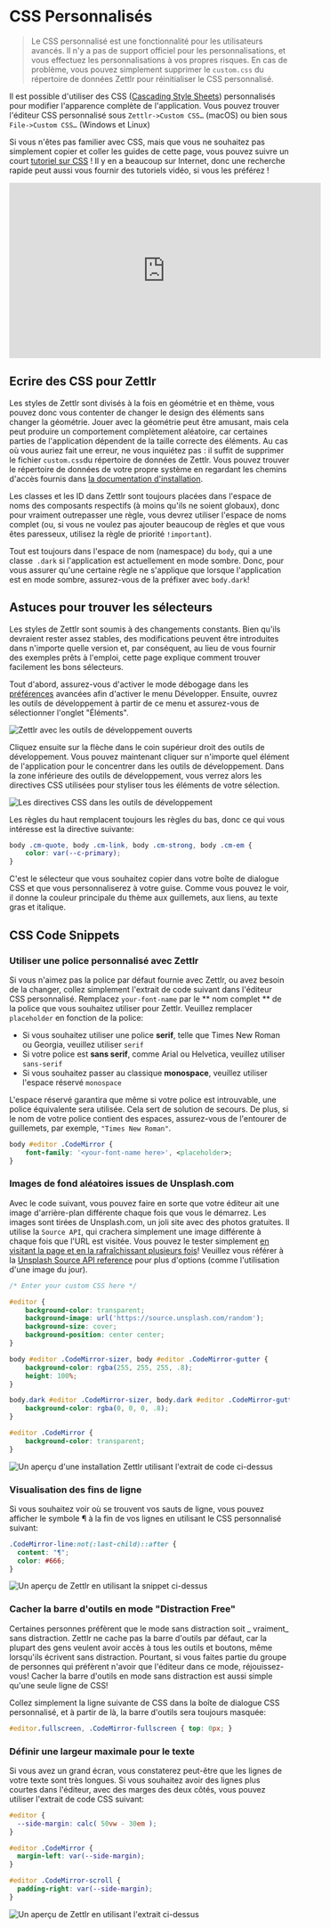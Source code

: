 # CSS Personnalisés

> Le CSS personnalisé est une fonctionnalité pour les utilisateurs avancés. Il n'y a pas de support officiel pour les personnalisations, et vous effectuez les personnalisations à vos propres risques. En cas de problème, vous pouvez simplement supprimer le `custom.css` du répertoire de données Zettlr pour réinitialiser le CSS personnalisé.

Il est possible d'utiliser des CSS ([Cascading Style Sheets](https://en.wikipedia.org/wiki/Cascading_Style_Sheets)) personnalisés pour modifier l'apparence complète de l'application. 
Vous pouvez trouver l'éditeur CSS personnalisé sous `Zettlr->Custom CSS…` (macOS) ou bien sous `File->Custom CSS…` (Windows et Linux)

Si vous n'êtes pas familier avec CSS, mais que vous ne souhaitez pas simplement copier et coller les guides de cette page, vous pouvez suivre un court [tutoriel sur CSS](https://developer.mozilla.org/en-US/docs/Learn/CSS/Introduction_to_CSS) ! Il y en a beaucoup sur Internet, donc une recherche rapide peut aussi vous fournir des tutoriels vidéo, si vous les préférez !

<iframe width="560" height="315" src="https://www.youtube-nocookie.com/embed/QcJGI_3adhc" frameborder="0" allow="accelerometer; autoplay; encrypted-media; gyroscope; picture-in-picture" allowfullscreen></iframe>

## Ecrire des CSS pour Zettlr

Les styles de Zettlr sont divisés à la fois en géométrie et en thème, vous pouvez donc vous contenter de changer le design des éléments sans changer la géométrie. Jouer avec la géométrie peut être amusant, mais cela peut produire un comportement complètement aléatoire, car certaines parties de l'application dépendent de la taille correcte des éléments. Au cas où vous auriez fait une erreur, ne vous inquiétez pas : il suffit de supprimer le fichier `custom.css`du répertoire de données de Zettlr. Vous pouvez trouver le répertoire de données de votre propre système en regardant les chemins d'accès fournis dans [la documentation d'installation](../install.md).

Les classes et les ID dans Zettlr sont toujours placées dans l'espace de noms des composants respectifs (à moins qu'ils ne soient globaux), donc pour vraiment outrepasser une règle, vous devrez utiliser l'espace de noms complet (ou, si vous ne voulez pas ajouter beaucoup de règles et que vous êtes paresseux, utilisez la règle de priorité `!important`).

Tout est toujours dans l'espace de nom (namespace) du `body`, qui a une classe` .dark` si l'application est actuellement en mode sombre. Donc, pour vous assurer qu'une certaine règle ne s'applique que lorsque l'application est en mode sombre, assurez-vous de la préfixer avec `body.dark`!

## Astuces pour trouver les sélecteurs

Les styles de Zettlr sont soumis à des changements constants. Bien qu'ils devraient rester assez stables, des modifications peuvent être introduites dans n'importe quelle version et, par conséquent, au lieu de vous fournir des exemples prêts à l'emploi, cette page explique comment trouver facilement les bons sélecteurs.

Tout d'abord, assurez-vous d'activer le mode débogage dans les [préférences](../reference/settings.md) avancées afin d'activer le menu Développer. Ensuite, ouvrez les outils de développement à partir de ce menu et assurez-vous de sélectionner l'onglet "Éléments".

![Zettlr avec les outils de développement ouverts](../img/zettlr_developer_tools.png)

Cliquez ensuite sur la flèche dans le coin supérieur droit des outils de développement. Vous pouvez maintenant cliquer sur n'importe quel élément de l'application pour le concentrer dans les outils de développement. Dans la zone inférieure des outils de développement, vous verrez alors les directives CSS utilisées pour styliser tous les éléments de votre sélection.

![Les directives CSS dans les outils de développement](../img/zettlr_developer_tools_css.png)

Les règles du haut remplacent toujours les règles du bas, donc ce qui vous intéresse est la directive suivante:

```css
body .cm-quote, body .cm-link, body .cm-strong, body .cm-em {
    color: var(--c-primary);
}
```

C'est le sélecteur que vous souhaitez copier dans votre boîte de dialogue CSS et que vous personnaliserez à votre guise. Comme vous pouvez le voir, il donne la couleur principale du thème aux guillemets, aux liens, au texte gras et italique.

## CSS Code Snippets

### Utiliser une police personnalisé avec Zettlr

Si vous n'aimez pas la police par défaut fournie avec Zettlr, ou avez besoin de la changer, collez simplement l'extrait de code suivant dans l'éditeur CSS personnalisé. Remplacez `your-font-name` par le ** nom complet ** de la police que vous souhaitez utiliser pour Zettlr. Veuillez remplacer `placeholder` en fonction de la police:

- Si vous souhaitez utiliser une police **serif**, telle que Times New Roman ou Georgia, veuillez utiliser `serif`
- Si votre police est **sans serif**, comme Arial ou Helvetica, veuillez utiliser `sans-serif`
- Si vous souhaitez passer au classique **monospace**, veuillez utiliser l'espace réservé `monospace`

L'espace réservé garantira que même si votre police est introuvable, une police équivalente sera utilisée. Cela sert de solution de secours. De plus, si le nom de votre police contient des espaces, assurez-vous de l'entourer de guillemets, par exemple, `"Times New Roman"`.

```css
body #editor .CodeMirror {
    font-family: '<your-font-name here>', <placeholder>;
}
```

### Images de fond aléatoires issues de Unsplash.com

Avec le code suivant, vous pouvez faire en sorte que votre éditeur ait une image d'arrière-plan différente chaque fois que vous le démarrez. Les images sont tirées de Unsplash.com, un joli site avec des photos gratuites. Il utilise la `Source API`, qui crachera simplement une image différente à chaque fois que l'URL est visitée. Vous pouvez le tester simplement [en visitant la page et en la rafraîchissant plusieurs fois](https://source.unsplash.com/random)! Veuillez vous référer à la [Unsplash Source API reference](https://source.unsplash.com/) pour plus d'options (comme l'utilisation d'une image du jour).

```css
/* Enter your custom CSS here */

#editor {
    background-color: transparent;
    background-image: url('https://source.unsplash.com/random');
    background-size: cover;
    background-position: center center;
}

body #editor .CodeMirror-sizer, body #editor .CodeMirror-gutter {
    background-color: rgba(255, 255, 255, .8);
    height: 100%;
}

body.dark #editor .CodeMirror-sizer, body.dark #editor .CodeMirror-gutter {
    background-color: rgba(0, 0, 0, .8);
}

#editor .CodeMirror {
    background-color: transparent;
}
```

![Un aperçu d'une installation Zettlr utilisant l'extrait de code ci-dessus](../img/custom_css_unsplash.png)

### Visualisation des fins de ligne

Si vous souhaitez voir où se trouvent vos sauts de ligne, vous pouvez afficher le symbole ¶ à la fin de vos lignes en utilisant le CSS personnalisé suivant:

```css
.CodeMirror-line:not(:last-child)::after {
  content: "¶";
  color: #666;
}
```

![Un aperçu de Zettlr en utilisant la snippet ci-dessus](../img/custom_css_pilcrow.png)

### Cacher la barre d'outils en mode "Distraction Free"

Certaines personnes préfèrent que le mode sans distraction soit _ vraiment_ sans distraction. Zettlr ne cache pas la barre d'outils par défaut, car la plupart des gens veulent avoir accès à tous les outils et boutons, même lorsqu'ils écrivent sans distraction. Pourtant, si vous faites partie du groupe de personnes qui préfèrent n'avoir que l'éditeur dans ce mode, réjouissez-vous! Cacher la barre d'outils en mode sans distraction est aussi simple qu'une seule ligne de CSS!

Collez simplement la ligne suivante de CSS dans la boîte de dialogue CSS personnalisé, et à partir de là, la barre d'outils sera toujours masquée:

```css
#editor.fullscreen, .CodeMirror-fullscreen { top: 0px; }
```

### Définir une largeur maximale pour le texte

Si vous avez un grand écran, vous constaterez peut-être que les lignes de votre texte sont très longues.
Si vous souhaitez avoir des lignes plus courtes dans l'éditeur, avec des marges des deux côtés, vous pouvez utiliser l'extrait de code CSS suivant:

```css
#editor {
  --side-margin: calc( 50vw - 30em ); 
}

#editor .CodeMirror {
  margin-left: var(--side-margin);
}

#editor .CodeMirror-scroll {
  padding-right: var(--side-margin);
}
```

![Un aperçu de Zettlr en utilisant l'extrait ci-dessus](../img/custom_css_maxwidth.png)
